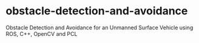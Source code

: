 # obstacle-detection-and-avoidance
Obstacle Detection and Avoidance for an Unmanned Surface Vehicle using ROS, C++, OpenCV and PCL
